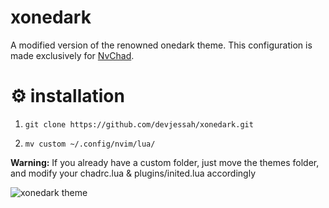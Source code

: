 # xonedark
A modified version of the renowned onedark theme. This configuration is made exclusively for [NvChad](https://nvchad.github.io/).

# ⚙️ installation

  1. `git clone https://github.com/devjessah/xonedark.git`

  2. `mv custom ~/.config/nvim/lua/`
  
  **Warning:** If you already have a custom folder, just move the themes folder, and modify your chadrc.lua & plugins/inited.lua accordingly

![xonedark theme](https://raw.githubusercontent.com/devjessah/xonedark/master/xonedark.png)



